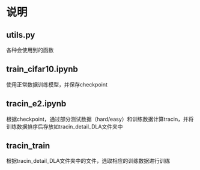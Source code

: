 # 说明
## utils.py
各种会使用到的函数
## train_cifar10.ipynb
使用正常数据训练模型，并保存checkpoint
## tracin_e2.ipynb
根据checkpoint，通过部分测试数据（hard/easy）和训练数据计算tracin，并将训练数据排序后存放如tracin_detail_DLA文件夹中
## tracin_train
根据tracin_detail_DLA文件夹中的文件，选取相应的训练数据进行训练
